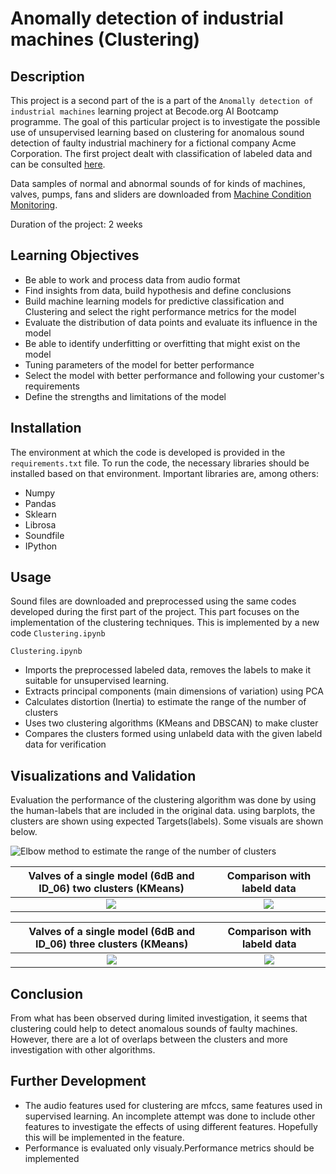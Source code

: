 # Anomally detection of industrial machines (Clustering)

## Description
This project is a second part of the is a part of the `Anomally detection of industrial machines` learning project at Becode.org AI Bootcamp programme. The goal of this particular project is to investigate the possible use of unsupervised learning based on clustering for anomalous sound detection of faulty industrial machinery for a fictional company Acme Corporation. The first project dealt with classification of labeled data and can be consulted [here](https://github.com/mokegg/machine-monitoring-conditions).

Data samples of normal and abnormal sounds of for kinds of machines, valves, pumps, fans and sliders are downloaded from [Machine Condition Monitoring](https://zenodo.org/record/3384388#.YbIcwZHMJH5).

Duration of the project: 2 weeks

## Learning Objectives

  * Be able to work and process data from audio format
  * Find insights from data, build hypothesis and define conclusions
  * Build machine learning models for predictive classification and Clustering  and select the right performance metrics for the model
  * Evaluate the distribution of data points and evaluate its influence in the model
  * Be able to identify underfitting or overfitting that might exist on the model
  * Tuning parameters of the model for better performance
  * Select the model with better performance and following your customer's requirements
  * Define the strengths and limitations of the model

## Installation
The environment at which the code is developed is provided in the `requirements.txt` file. To run the code, the necessary libraries should be installed  based on that environment. Important libraries are, among others:

  *  Numpy
  *  Pandas
  *  Sklearn
  *  Librosa
  *  Soundfile
  *  IPython
  
 
## Usage
Sound files are downloaded and preprocessed using the same codes developed during the first part of the project. This part focuses on the implementation of the clustering techniques. This is implemented by a new code `Clustering.ipynb `

 `Clustering.ipynb ` 
  
  * Imports the preprocessed labeled data, removes the labels to make it suitable for unsupervised learning. 
  * Extracts principal components (main dimensions of variation) using PCA
  * Calculates distortion (Inertia) to estimate the range of the number of clusters
  * Uses two clustering algorithms (KMeans and DBSCAN) to make cluster
  * Compares the clusters formed using unlabeld data with the given labeld data for verification


## Visualizations and Validation
Evaluation the performance of the clustering algorithm was done by using the human-labels that are included in the original data. using barplots, the clusters are shown using expected Targets(labels). Some visuals are shown below.

![Elbow method to estimate the range of the number of clusters](valve_pics/elbow.png)


Valves of a single model (6dB and ID_06) two clusters (KMeans)             |  Comparison with labeld data
:-------------------------:|:-------------------------:
![](valve_pics/clusters_valves_id06.png) |  ![](valve_pics/barplot_valve_Id06_6dB_2_2f.png)



Valves of a single model (6dB and ID_06) three clusters (KMeans)             |  Comparison with labeld data
:-------------------------:|:-------------------------:
![](valve_pics/clusters_valves_id06_3.png) |  ![](valve_pics/barplot_valve_Id06_6dB_3_2f.png)

## Conclusion
From what has been observed during limited investigation, it seems that clustering could help to detect anomalous sounds of faulty machines. However, there are a lot of overlaps between the clusters and more investigation with other algorithms. 

## Further Development
  * The audio features used for clustering are mfccs, same features used in supervised learning. An incomplete attempt was done to include other features to investigate the effects of using different features. Hopefully this will be implemented in the feature.
  * Performance is evaluated only visualy.Performance metrics should be implemented

